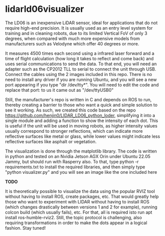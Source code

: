 # lidarld06visualizer

The LD06 is an inexpensive LiDAR sensor, ideal for applications that do not require high-end precision.  It is usually used as an entry level system for training and in cleaning robots, due to its limited Vertical FoV of only 3 degrees, when compared with much more expensive models from manufacturers such as Velodyne which offer 40 degrees or more. 

It measures 4500 times each second using a infrared laser forward and a time of flight calculation (how long it takes to reflect and come back) and uses serial communications to send the data. To that end, you will need an adapter such as the CP2012 TLL to serial to connect the unit through USB. Connect the cables using the 2 images included in this repo. There is no need to install any driver if you are running Ubuntu, and you will see a new port appearing if you type "dir /dev/tty*". You will need to edit the code and replace that port: to us it came out as "/dev/ttyUSB0" 

Still, the manufacturer's repo is written in C and depends on ROS to run, thereby creating a barrier to those who want a quick and simple solution to see it working. As such, we created this code based on the repo https://github.com/henjin0/LIDAR_LD06_python_loder, simplifying it into a single module and adding a function to show the intensity of each dot. This is useful if the unit will be used in moving robots, as higher intensity values usually correspond to stronger reflections, which can indicate more reflective surfaces like metal or glass, while lower values might indicate less reflective surfaces like asphalt or vegetation.

The visualization is done through the matplotlib library. The code is written in python and tested on an Nvidia Jetson AGX Orin under Ubuntu 22.05 Jammy, but should run with Rasperry also. To that, type python -r requirements.txt to install the required libraries, and then simply type "python visualizer.py" and you will see an image like the one included here

**TODO**

It is theoretically possible to visualize the data using the popular RVIZ tool without having to install ROS, create packages, etc. That would greatly help those who want to experiment with LIDAR without having to install ROS (which changes drastically between versions 1 and 2 for example), running colcon build (which usually fails), etc. For that, all is required isto run apt install ros-humble-rviz2. Still, the topic protocol is  challenging, also requiring transformations in order to make the dots appear in a logical fashion. Stay tuned!

